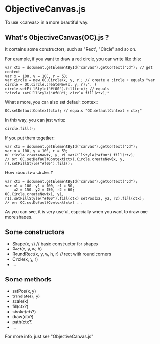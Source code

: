 # ObjectiveCanvas.js
To use &lt;canvas&gt; in a more beautiful way.

## What's ObjectiveCanvas(OC).js ?
It contains some constructors, such as "Rect", "Circle" and so on.

For example, if you want to draw a red circle, you can write like this:
```
var ctx = document.getElementById("canvas").getContext("2d"); // get context
var x = 100, y = 100, r = 50;
var circle = new OC.Circle(x, y, r); // create a circle ( equals "var circle = OC.Circle.createNew(x, y, r);". )
circle.setFillStyle("#f00").fill(ctx); // equals "circle.setFillStyle("#f00"); circle.fill(ctx);"
 ```

What's more, you can also set default context:
```
OC.setDefaultContext(ctx); // equals "OC.defaultContext = ctx;"
```

In this way, you can just write:
```
circle.fill();
```

If you put them together:
```
var ctx = document.getElementById("canvas").getContext("2d");
var x = 100, y = 100, r = 50;
OC.Circle.createNew(x, y, r).setFillStyle("#f00").fill(ctx);
// or: OC.setDefaultContext(ctx).Circle.createNew(x, y, r).setFillStyle("#f00").fill();
```

How about two circles ?
```
var ctx = document.getElementById("canvas").getContext("2d");
var x1 = 100, y1 = 100, r1 = 50,
    x2 = 150, y2 = 150, r2 = 60;
OC.Circle.createNew(x1, y1, r1).setFillStyle("#f00").fill(ctx).setPos(x2, y2, r2).fill(ctx);
// or: OC.setDefaultContext(ctx) ...
```

As you can see, it is very useful, especially when you want to draw one more shapes.

## Some constructors
* Shape(x, y) // basic constructor for shapes 
* Rect(x, y, w, h)
* RoundRect(x, y, w, h, r) // rect with round corners 
* Circle(x, y, r)
* ...

## Some methods
* setPos(x, y)
* translate(x, y)
* scale(k)
* fill(ctx?)
* stroke(ctx?)
* draw(ctx?)
* path(ctx?)
* ...

For more info, just see "ObjectiveCanvas.js"

